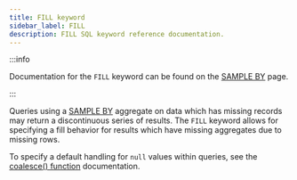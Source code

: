```yaml
---
title: FILL keyword
sidebar_label: FILL
description: FILL SQL keyword reference documentation.
---
```


:::info

Documentation for the `FILL` keyword can be found on the
[SAMPLE BY](/docs/reference/sql/sample-by/) page.

:::

Queries using a [SAMPLE BY](/docs/reference/sql/sample-by/) aggregate on data
which has missing records may return a discontinuous series of results. The
`FILL` keyword allows for specifying a fill behavior for results which have
missing aggregates due to missing rows.

To specify a default handling for `null` values within queries, see the
[coalesce() function](/docs/reference/function/conditional/#coalesce)
documentation.
